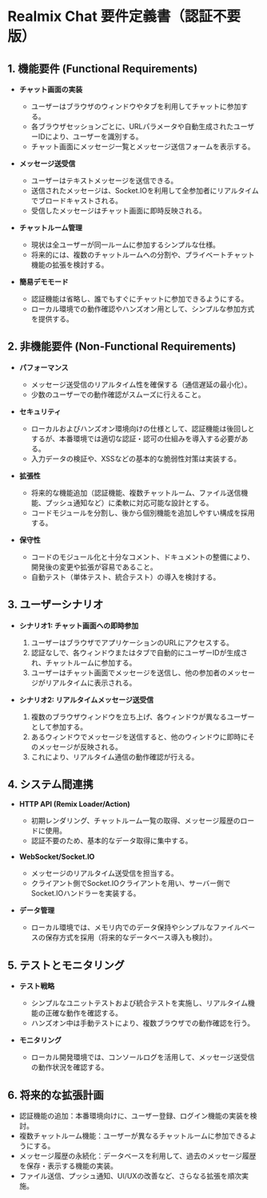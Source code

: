 # Realmix Chat 要件定義書（認証不要版）

## 1. 機能要件 (Functional Requirements)

- **チャット画面の実装**
  - ユーザーはブラウザのウィンドウやタブを利用してチャットに参加する。
  - 各ブラウザセッションごとに、URLパラメータや自動生成されたユーザーIDにより、ユーザーを識別する。
  - チャット画面にメッセージ一覧とメッセージ送信フォームを表示する。

- **メッセージ送受信**
  - ユーザーはテキストメッセージを送信できる。
  - 送信されたメッセージは、Socket.IOを利用して全参加者にリアルタイムでブロードキャストされる。
  - 受信したメッセージはチャット画面に即時反映される。

- **チャットルーム管理**
  - 現状は全ユーザーが同一ルームに参加するシンプルな仕様。
  - 将来的には、複数のチャットルームへの分割や、プライベートチャット機能の拡張を検討する。

- **簡易デモモード**
  - 認証機能は省略し、誰でもすぐにチャットに参加できるようにする。
  - ローカル環境での動作確認やハンズオン用として、シンプルな参加方式を提供する。

## 2. 非機能要件 (Non-Functional Requirements)

- **パフォーマンス**
  - メッセージ送受信のリアルタイム性を確保する（通信遅延の最小化）。
  - 少数のユーザーでの動作確認がスムーズに行えること。

- **セキュリティ**
  - ローカルおよびハンズオン環境向けの仕様として、認証機能は後回しとするが、本番環境では適切な認証・認可の仕組みを導入する必要がある。
  - 入力データの検証や、XSSなどの基本的な脆弱性対策は実装する。

- **拡張性**
  - 将来的な機能追加（認証機能、複数チャットルーム、ファイル送信機能、プッシュ通知など）に柔軟に対応可能な設計とする。
  - コードモジュールを分割し、後から個別機能を追加しやすい構成を採用する。

- **保守性**
  - コードのモジュール化と十分なコメント、ドキュメントの整備により、開発後の変更や拡張が容易であること。
  - 自動テスト（単体テスト、統合テスト）の導入を検討する。

## 3. ユーザーシナリオ

- **シナリオ1: チャット画面への即時参加**
  1. ユーザーはブラウザでアプリケーションのURLにアクセスする。
  2. 認証なしで、各ウィンドウまたはタブで自動的にユーザーIDが生成され、チャットルームに参加する。
  3. ユーザーはチャット画面でメッセージを送信し、他の参加者のメッセージがリアルタイムに表示される。

- **シナリオ2: リアルタイムメッセージ送受信**
  1. 複数のブラウザウィンドウを立ち上げ、各ウィンドウが異なるユーザーとして参加する。
  2. あるウィンドウでメッセージを送信すると、他のウィンドウに即時にそのメッセージが反映される。
  3. これにより、リアルタイム通信の動作確認が行える。

## 4. システム間連携

- **HTTP API (Remix Loader/Action)**
  - 初期レンダリング、チャットルーム一覧の取得、メッセージ履歴のロードに使用。
  - 認証不要のため、基本的なデータ取得に集中する。

- **WebSocket/Socket.IO**
  - メッセージのリアルタイム送受信を担当する。
  - クライアント側でSocket.IOクライアントを用い、サーバー側でSocket.IOハンドラーを実装する。

- **データ管理**
  - ローカル環境では、メモリ内でのデータ保持やシンプルなファイルベースの保存方式を採用（将来的なデータベース導入も検討）。

## 5. テストとモニタリング

- **テスト戦略**
  - シンプルなユニットテストおよび統合テストを実施し、リアルタイム機能の正確な動作を確認する。
  - ハンズオン中は手動テストにより、複数ブラウザでの動作確認を行う。

- **モニタリング**
  - ローカル開発環境では、コンソールログを活用して、メッセージ送受信の動作状況を確認する。

## 6. 将来的な拡張計画

- 認証機能の追加：本番環境向けに、ユーザー登録、ログイン機能の実装を検討。
- 複数チャットルーム機能：ユーザーが異なるチャットルームに参加できるようにする。
- メッセージ履歴の永続化：データベースを利用して、過去のメッセージ履歴を保存・表示する機能の実装。
- ファイル送信、プッシュ通知、UI/UXの改善など、さらなる拡張を順次実施。
